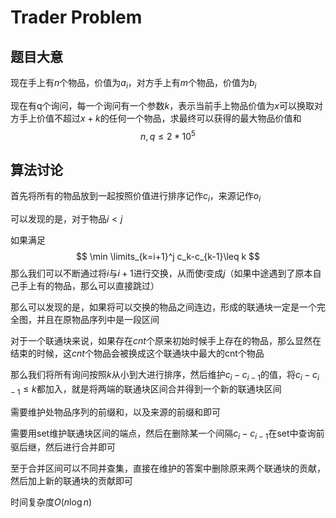 # Trader Problem

## 题目大意

现在手上有$n$个物品，价值为$a_i$，对方手上有$m$个物品，价值为$b_i$

现在有q个询问，每一个询问有一个参数$k$，表示当前手上物品价值为$x$可以换取对方手上价值不超过$x+k$的任何一个物品，求最终可以获得的最大物品价值和
$$
n,q\leq 2*10^5
$$

## 算法讨论

首先将所有的物品放到一起按照价值进行排序记作$c_i$，来源记作$o_i$

可以发现的是，对于物品$i<j$

如果满足
$$
\min \limits_{k=i+1}^j c_k-c_{k-1}\leq k
$$
那么我们可以不断通过将$i$与$i+1$进行交换，从而使$i$变成$j$（如果中途遇到了原本自己手上有的物品，那么可以直接跳过）

那么可以发现的是，如果将可以交换的物品之间连边，形成的联通块一定是一个完全图，并且在原物品序列中是一段区间

对于一个联通块来说，如果存在$cnt$个原来初始时候手上存在的物品，那么显然在结束的时候，这$cnt$个物品会被换成这个联通块中最大的cnt个物品

那么我们将所有询问按照$k$从小到大进行排序，然后维护$c_i-c_{i-1}$的值，将$c_i-c_{i-1}\leq k$都加入，就是将两端的联通块区间合并得到一个新的联通块区间

需要维护处物品序列的前缀和，以及来源的前缀和即可

需要用set维护联通块区间的端点，然后在删除某一个间隔$c_i-c_{i-1}$在set中查询前驱后继，然后进行合并即可

至于合并区间可以不同并查集，直接在维护的答案中删除原来两个联通块的贡献，然后加上新的联通块的贡献即可

时间复杂度$O(n\log n)$